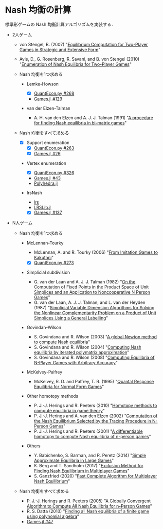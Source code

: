 Nash 均衡の計算
==============

標準形ゲームの Nash 均衡計算アルゴリズムを実装する．

* 2人ゲーム  
  * von Stengel, B. (2007)
    "[Equilibrium Computation for Two-Player Games in Strategic and Extensive Form](http://www.maths.lse.ac.uk/personal/stengel/TEXTE/agt-stengel.pdf)"
  * Avis, D., G. Rosenberg, R. Savani, and B. von Stengel (2010)
    "[Enumeration of Nash Equilibria for Two-Player Games](http://www.maths.lse.ac.uk/personal/stengel/ETissue/ARSvS.pdf)"

  * Nash 均衡を1つ求める

    * Lemke-Howson
      * [x] [QuantEcon.py #268](https://github.com/QuantEcon/QuantEcon.py/pull/268)
      * [Games.jl #129](https://github.com/QuantEcon/Games.jl/issues/129)

    * van der Elzen-Talman
      * A. H. van den Elzen and A. J. J. Talman (1991)
        "[A procedure for finding Nash equilibria in bi-matrix games](https://link.springer.com/article/10.1007/BF01415958)"

  * Nash 均衡をすべて求める

    * [x] Support enumeration
      * [x] [QuantEcon.py #263](https://github.com/QuantEcon/QuantEcon.py/pull/263)
      * [x] [Games.jl #26](https://github.com/QuantEcon/Games.jl/pull/26)

    * Vertex enumeration
      * [x] [QuantEcon.py #326](https://github.com/QuantEcon/QuantEcon.py/pull/326)
      * [Games.jl #43](https://github.com/QuantEcon/Games.jl/issues/43)
      * [Polyhedra.jl](https://github.com/JuliaPolyhedra/Polyhedra.jl)

    * lrsNash
      * [lrs](http://cgm.cs.mcgill.ca/%7Eavis/C/lrs.html)
      * [LRSLib.jl](https://github.com/JuliaPolyhedra/LRSLib.jl)
      * [x] [Games.jl #137](https://github.com/QuantEcon/Games.jl/pull/137)

* N人ゲーム

  * Nash 均衡を1つ求める

    * McLennan-Tourky 
      * McLennan, A. and R. Tourky (2006)
        "[From Imitation Games to Kakutani](http://cupid.economics.uq.edu.au/mclennan/Papers/kakutani60.pdf)"
      * [x] [QuantEcon.py #273](https://github.com/QuantEcon/QuantEcon.py/pull/273)

    * Simplicial subdivision
      * G. van der Laan and A. J. J. Talman (1982)
        "[On the Computation of Fixed Points in the Product Space of Unit Simplices and an Application to Noncooperative N Person Games](https://scholar.google.com/scholar?cluster=123786532926491999)"
      * G. van der Laan, A. J. J. Talman, and L. van der Heyden (1987)
        "[Simplicial Variable Dimension Algorithms for Solving the Nonlinear Complementarity Problem on a Product of Unit Simplices Using a General Labelling](https://scholar.google.com/scholar?cluster=16246388050012211834)"

    * Govindan-Wilson
      * S. Govindana and R. Wilson (2003)
        "[A global Newton method to compute Nash equilibria](http://www.sciencedirect.com/science/article/pii/S002205310300005X)"
      * S. Govindana and R. Wilson (2004)
        "[Computing Nash equilibria by iterated polymatrix approximation](http://www.sciencedirect.com/science/article/pii/S0165188903001088)"
      * S. Govindana and R. Wilson (2008)
        "[Computing Equilibria of N-Player Games with Arbitrary Accuracy](https://ssrn.com/abstract=1111767)"

    * McKelvey-Palfrey
      * McKelvey, R. D. and Palfrey, T. R. (1995)
        "[Quantal Response Equilibria for Normal Form Games](http://www.sciencedirect.com/science/article/pii/S0899825685710238)"

    * Other homotopy methods
      * P. J.-J. Herings and R. Peeters (2010)
        "[Homotopy methods to compute equilibria in game theory](https://link.springer.com/article/10.1007/s00199-009-0441-5)"
      * P. J.-J. Herings and A. van den Elzen (2002)
        "[Computation of the Nash Equilibrium Selected by the Tracing Procedure in N-Person Games](http://www.sciencedirect.com/science/article/pii/S0899825601908565)"
      * P. J.-J. Herings and R. Peeters (2001)
        "[A differentiable homotopy to compute Nash equilibria of n-person games](https://link.springer.com/article/10.1007/PL00004129)"

    * Others
      * Y. Babichenko, S. Barman, and R. Peretz (2014)
        "[Simple Approximate Equilibria in Large Games](https://dl.acm.org/doi/pdf/10.1145/2600057.2602873)"
      * K. Berg and T. Sandholm (2017)
        "[Exclusion Method for Finding Nash Equilibrium in Multiplayer Games](https://aaai.org/ocs/index.php/AAAI/AAAI17/paper/viewFile/14605/13789)"
      * S. Ganzfried (2020)
        "[Fast Complete Algorithm for Multiplayer Nash Equilibrium](https://arxiv.org/pdf/2002.04734.pdf)"

  * Nash 均衡をすべて求める
    * P. J.-J. Herings and R. Peeters (2005)
      "[A Globally Convergent Algorithm to Compute All Nash Equilibria for n-Person Games](https://link.springer.com/article/10.1007/s10479-005-2265-4)"
    * R. S. Datta (2010)
      "[Finding all Nash equilibria of a finite game using polynomial algebra](https://link.springer.com/article/10.1007/s00199-009-0447-z)"
    * [Games.jl #47](https://github.com/QuantEcon/Games.jl/issues/47)
